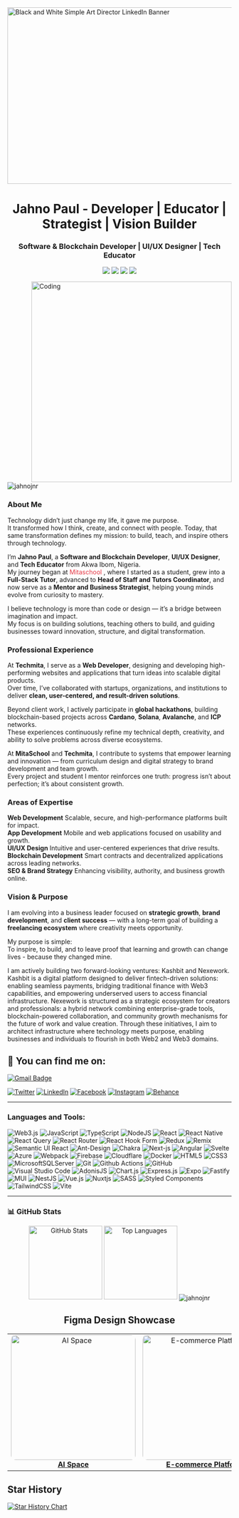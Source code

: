 

<img width="1584" height="396" alt="Black and White Simple Art Director LinkedIn Banner" src="https://github.com/user-attachments/assets/6a8435cd-5d2c-4a42-a55a-a4867f1a2e8f" />


<h1 align="center">Jahno Paul - Developer | Educator | Strategist | Vision Builder</h1>
<h3 align="center">Software & Blockchain Developer | UI/UX Designer | Tech Educator</h3>

<p align="center">
  <a href="https://github.com/Jahnojnr"><img src="https://img.shields.io/badge/status-active-brightgreen.svg"></a>
  <a href="https://github.com/Jahnojnr/graphs/contributors"><img src="https://img.shields.io/github/contributors/Jahnojnr/Jahnojnr?color=blue"></a>
  <a href="https://github.com/Jahnojnr/stargazers"><img src="https://img.shields.io/github/stars/Jahnojnr/Jahnojnr.svg?logo=github"></a>
  <a href="https://github.com/Jahnojnr/network/members"><img src="https://img.shields.io/github/forks/Jahnojnr/Jahnojnr.svg?color=blue&logo=github"></a>
</p>

<img align="right" alt="Coding" width="450" src="https://cdn.dribbble.com/users/4382412/screenshots/15633275/media/085a014ebebde73e5cd510c93941f49a.gif">

<p align="left"> <img src="https://komarev.com/ghpvc/?username=jahnojnr&label=Profile%20views&color=0e75b6&style=flat" alt="jahnojnr" /> </p>

### About Me

Technology didn’t just change my life, it gave me purpose.  
It transformed how I think, create, and connect with people. Today, that same transformation defines my mission: to build, teach, and inspire others through technology.

I’m **Jahno Paul**, a **Software and Blockchain Developer**, **UI/UX Designer**, and **Tech Educator** from Akwa Ibom, Nigeria.  
My journey began at <a href="https://mitaschool.com/" style="color: #e63946; text-decoration: none;">Mitaschool</a>
, where I started as a student, grew into a **Full-Stack Tutor**, advanced to **Head of Staff and Tutors Coordinator**, and now serve as a **Mentor and Business Strategist**, helping young minds evolve from curiosity to mastery.

I believe technology is more than code or design — it’s a bridge between imagination and impact.  
My focus is on building solutions, teaching others to build, and guiding businesses toward innovation, structure, and digital transformation.


### Professional Experience

At **Techmita**, I serve as a **Web Developer**, designing and developing high-performing websites and applications that turn ideas into scalable digital products.  
Over time, I’ve collaborated with startups, organizations, and institutions to deliver **clean, user-centered, and result-driven solutions**.

Beyond client work, I actively participate in **global hackathons**, building blockchain-based projects across **Cardano**, **Solana**, **Avalanche**, and **ICP** networks.  
These experiences continuously refine my technical depth, creativity, and ability to solve problems across diverse ecosystems.

At **MitaSchool** and **Techmita**, I contribute to systems that empower learning and innovation — from curriculum design and digital strategy to brand development and team growth.  
Every project and student I mentor reinforces one truth: progress isn’t about perfection; it’s about consistent growth.


### Areas of Expertise

**Web Development**  Scalable, secure, and high-performance platforms built for impact.  
**App Development**  Mobile and web applications focused on usability and growth.  
**UI/UX Design** Intuitive and user-centered experiences that drive results.  
**Blockchain Development**  Smart contracts and decentralized applications across leading networks.  
**SEO & Brand Strategy**  Enhancing visibility, authority, and business growth online.


### Vision & Purpose

I am evolving into a business leader focused on **strategic growth**, **brand development**, and **client success** — with a long-term goal of building a **freelancing ecosystem** where creativity meets opportunity.

My purpose is simple:  
To inspire, to build, and to leave proof that learning and growth can change lives - because they changed mine.

I am actively building two forward-looking ventures: Kashbit and Nexework. Kashbit is a digital platform designed to deliver fintech-driven solutions: enabling seamless payments, bridging traditional finance with Web3 capabilities, and empowering underserved users to access financial infrastructure. Nexework is structured as a strategic ecosystem for creators and professionals: a hybrid network combining enterprise-grade tools, blockchain-powered collaboration, and community growth mechanisms for the future of work and value creation. Through these initiatives, I aim to architect infrastructure where technology meets purpose, enabling businesses and individuals to flourish in both Web2 and Web3 domains.

## 🔎 You can find me on:
<a href="mailto:jahnopaul00@gmail.com">
  <img src="https://img.shields.io/badge/Gmail-D14836?style=for-the-badge&logo=gmail&logoColor=white" alt="Gmail Badge"/></a>
  
[![Twitter](https://img.shields.io/badge/Twitter-%231DA1F2.svg?&style=for-the-badge&logo=X&logoColor=white)](https://twitter.com/jahnopaul)
[![LinkedIn](https://img.shields.io/badge/LinkedIn-%230077B5.svg?&style=for-the-badge&logo=linkedin&logoColor=white)](https://linkedin.com/in/jahnopaul)
[![Facebook](https://img.shields.io/badge/Facebook-%231877F2.svg?&style=for-the-badge&logo=facebook&logoColor=white)](https://fb.com/jahnodev)
[![Instagram](https://img.shields.io/badge/Instagram-E4405F?style=for-the-badge&logo=instagram&logoColor=white)](https://instagram.com/jahnopaul)
[![Behance](https://img.shields.io/badge/Behance-1769FF?style=for-the-badge&logo=behance&logoColor=white)](https://www.behance.net/jahnopaul)

--- 
<h3 align="left">Languages and Tools:</h3>

![Web3.js](https://img.shields.io/badge/web3.js-F16822?style=for-the-badge&logo=web3.js&logoColor=white)
![JavaScript](https://img.shields.io/badge/javascript-%23323330.svg?style=for-the-badge&logo=javascript&logoColor=%23F7DF1E)
![TypeScript](https://img.shields.io/badge/-TypeScript-007ACC?style=for-the-badge&logo=typescript&logoColor=white)
![NodeJS](https://img.shields.io/badge/node.js-6DA55F?style=for-the-badge&logo=node.js&logoColor=white)
![React](https://img.shields.io/badge/react-%2320232a.svg?style=for-the-badge&logo=react&logoColor=%2361DAFB)
![React Native](https://img.shields.io/badge/react_native-%2320232a.svg?style=for-the-badge&logo=react&logoColor=%2361DAFB)
![React Query](https://img.shields.io/badge/-React%20Query-FF4154?style=for-the-badge&logo=react%20query&logoColor=white)
![React Router](https://img.shields.io/badge/React_Router-CA4245?style=for-the-badge&logo=react-router&logoColor=white)
![React Hook Form](https://img.shields.io/badge/React%20Hook%20Form-%23EC5990.svg?style=for-the-badge&logo=reacthookform&logoColor=white)
![Redux](https://img.shields.io/badge/redux-%23593d88.svg?style=for-the-badge&logo=redux&logoColor=white)
![Remix](https://img.shields.io/badge/remix-%23000.svg?style=for-the-badge&logo=remix&logoColor=white)
![Semantic UI React](https://img.shields.io/badge/Semantic%20UI%20React-%2335BDB2.svg?style=for-the-badge&logo=SemanticUIReact&logoColor=white)
![Ant-Design](https://img.shields.io/badge/-AntDesign-%230170FE?style=for-the-badge&logo=ant-design&logoColor=white)
![Chakra](https://img.shields.io/badge/chakra-%234ED1C5.svg?style=for-the-badge&logo=chakraui&logoColor=white)
![Next-js](https://img.shields.io/badge/Next-black?style=for-the-badge&logo=next.js&logoColor=white)
![Angular](https://img.shields.io/badge/angular-%23DD0031.svg?style=for-the-badge&logo=angular&logoColor=white)
![Svelte](https://img.shields.io/badge/svelte-%23f1413d.svg?style=for-the-badge&logo=svelte&logoColor=white)
![Azure](https://img.shields.io/badge/azure-%230072C6.svg?style=for-the-badge&logo=azure-devops&logoColor=white)
![Webpack](https://img.shields.io/badge/-Webpack-8DD6F9?style=for-the-badge&logo=webpack&logoColor=white)
![Firebase](https://img.shields.io/badge/firebase-%23039BE5.svg?style=for-the-badge&logo=firebase)
![Cloudflare](https://img.shields.io/badge/Cloudflare-F38020?style=for-the-badge&logo=Cloudflare&logoColor=white)
![Docker](https://img.shields.io/badge/-Docker-46a2f1?style=for-the-badge&logo=docker&logoColor=white)
![HTML5](https://img.shields.io/badge/-HTML5-E34F26?style=for-the-badge&logo=html5&logoColor=white)
![CSS3](https://img.shields.io/badge/css3-%231572B6.svg?style=for-the-badge&logo=css3&logoColor=white)
![MicrosoftSQLServer](https://img.shields.io/badge/Microsoft%20SQL%20Sever-CC2927?style=for-the-badge&logo=microsoft%20sql%20server&logoColor=white)
![Git](https://img.shields.io/badge/-Git-F05032?style=for-the-badge&logo=git&logoColor=white)
![Github Actions](https://img.shields.io/badge/-Github_Actions-2088FF?style=for-the-badge&logo=github-actions&logoColor=white)
![GitHub](https://img.shields.io/badge/github-%23121011.svg?style=for-the-badge&logo=github&logoColor=white)
![Visual Studio Code](https://img.shields.io/badge/Visual%20Studio%20Code-0078d7.svg?style=for-the-badge&logo=visual-studio-code&logoColor=white)
![AdonisJS](https://img.shields.io/badge/adonisjs-%23220052.svg?style=for-the-badge&logo=adonisjs&logoColor=white)
![Chart.js](https://img.shields.io/badge/chart.js-F5788D.svg?style=for-the-badge&logo=chart.js&logoColor=white)
![Express.js](https://img.shields.io/badge/express.js-%23404d59.svg?style=for-the-badge&logo=express&logoColor=%2361DAFB)
![Expo](https://img.shields.io/badge/expo-1C1E24?style=for-the-badge&logo=expo&logoColor=#D04A37)
![Fastify](https://img.shields.io/badge/fastify-%23000000.svg?style=for-the-badge&logo=fastify&logoColor=white)
![MUI](https://img.shields.io/badge/MUI-%230081CB.svg?style=for-the-badge&logo=mui&logoColor=white)
![NestJS](https://img.shields.io/badge/nestjs-%23E0234E.svg?style=for-the-badge&logo=nestjs&logoColor=white)
![Vue.js](https://img.shields.io/badge/vuejs-%2335495e.svg?style=for-the-badge&logo=vuedotjs&logoColor=%234FC08D)
![Nuxtjs](https://img.shields.io/badge/Nuxt-002E3B?style=for-the-badge&logo=nuxtdotjs&logoColor=#00DC82)
![SASS](https://img.shields.io/badge/SASS-hotpink.svg?style=for-the-badge&logo=SASS&logoColor=white)
![Styled Components](https://img.shields.io/badge/styled--components-DB7093?style=for-the-badge&logo=styled-components&logoColor=white)
![TailwindCSS](https://img.shields.io/badge/tailwindcss-%2338B2AC.svg?style=for-the-badge&logo=tailwind-css&logoColor=white)
![Vite](https://img.shields.io/badge/vite-%23646CFF.svg?style=for-the-badge&logo=vite&logoColor=white)

---


### 📊 GitHub Stats  
<p align="center">
  <img src="https://github-readme-stats.vercel.app/api?username=jahnojnr&show_icons=true&locale=en" alt="GitHub Stats" height="165" />
  <img src="https://github-readme-stats.vercel.app/api/top-langs?username=jahnojnr&show_icons=true&locale=en&layout=compact" alt="Top Languages" height="165" />
  <!-- <img src="https://streak-stats.demolab.com?user=jahnojnr&theme=default" alt="GitHub Streak" height="165" /> -->
  <img align="center" src="https://github-readme-streak-stats.herokuapp.com/?user=jahnojnr&" alt="jahnojnr" /> 
</p>


<h2 align="center">Figma Design Showcase</h2>

<table align="center">
  <tr>
    <td align="center">
      <a href="https://www.figma.com/proto/sbxzGuhQgfowhMlkLoTqXf/AI-Startup-Website-UI-Kit-%E2%80%94-Framer-Website-Kit--Community-?node-id=1-2&t=Bg2IPvOotYQPcE1p-1" target="_blank">
        <img src="https://github.com/user-attachments/assets/b774f739-8421-44fd-89f9-34536146ae3f" alt="AI Space" width="280" style="border-radius:10px;" />
        <br><strong>AI Space</strong>
      </a>
    </td>
    <td align="center">
      <a href="https://www.figma.com/proto/TDLrVgWnj1sMXq2SXkqHjZ/Full-E-Commerce-Website-UI-UX-Design--Community-?node-id=1-3&t=Bg2IPvOotYQPcE1p-1" target="_blank">
        <img src="https://github.com/user-attachments/assets/fe318e09-5bf5-4209-a6f2-aae34ccede07" alt="E-commerce Platform" width="280" style="border-radius:10px;" />
        <br><strong>E-commerce Platform</strong>
      </a>
    </td>
    <td align="center">
      <a href="https://www.figma.com/file/ijkl9012/Yuhang-Tech" target="_blank">
        <br><strong>Yuhang Tech – Crypto Dashboard</strong>
      </a>
    </td>
  </tr>
</table>



 





## Star History

[![Star History Chart](https://api.star-history.com/svg?repos=jahnojnr/jahnojnr,jahnojnr/Vitour---Travel-Tour-Booking-HTML-Template&type=Timeline)](https://star-history.com/#jahnojnr/jahnojnr&jahnojnr/Vitour---Travel-Tour-Booking-HTML-Template&Timeline)


